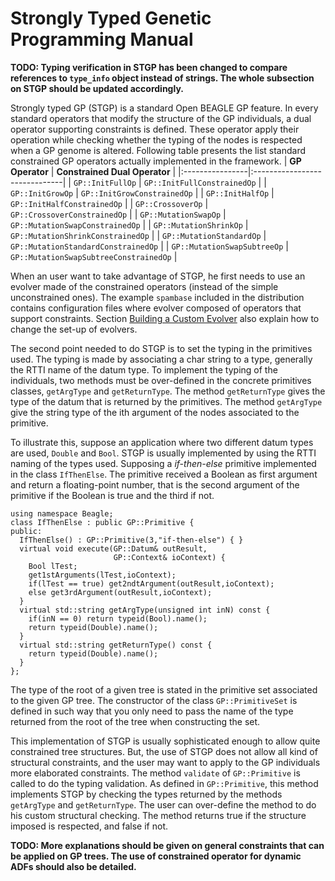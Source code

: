 # Strongly Typed Genetic Programming Manual #

**TODO: Typing verification in STGP has been changed to compare references to `type_info` object instead of strings. The whole subsection on STGP should be updated accordingly.**

Strongly typed GP (STGP) is a standard Open BEAGLE GP feature. In every standard operators that modify the structure of the GP individuals, a dual operator supporting constraints is defined. These operator apply their operation while checking whether the typing of the nodes is respected when a GP genome is altered. Following table presents the list standard constrained GP operators actually implemented in the framework.
| **GP Operator** | **Constrained Dual Operator** |
|:----------------|:------------------------------|
| `GP::InitFullOp` | `GP::InitFullConstrainedOp` |
| `GP::InitGrowOp` | `GP::InitGrowConstrainedOp` |
| `GP::InitHalfOp` | `GP::InitHalfConstrainedOp` |
| `GP::CrossoverOp` | `GP::CrossoverConstrainedOp` |
| `GP::MutationSwapOp` | `GP::MutationSwapConstrainedOp` |
| `GP::MutationShrinkOp` | `GP::MutationShrinkConstrainedOp` |
| `GP::MutationStandardOp` | `GP::MutationStandardConstrainedOp` |
| `GP::MutationSwapSubtreeOp` | `GP::MutationSwapSubtreeConstrainedOp` |


When an user want to take advantage of STGP, he first needs to use an evolver made of the constrained operators (instead of the simple unconstrained ones). The example `spambase` included in the distribution contains configuration files where evolver composed of operators that support constraints. Section [Building a Custom Evolver](UserGuide#Building_a_Custom_Evolver.md) also explain how to change the set-up of evolvers.

The second point needed to do STGP is to set the typing in the primitives used. The typing is made by associating a char string to a type, generally the RTTI name of the datum type. To implement the typing of the individuals, two methods must be over-defined in the concrete primitives classes, `getArgType` and `getReturnType`. The method `getReturnType` gives the type of the datum that is returned by the primitives. The method `getArgType` give the string type of the ith argument of the nodes associated to the primitive.

To illustrate this, suppose an application where two different datum types are used, `Double` and `Bool`. STGP is usually implemented by using the RTTI naming of the types used. Supposing a _if-then-else_ primitive implemented in the class `IfThenElse`. The primitive received a Boolean as first argument and return a floating-point number, that is the second argument of the primitive if the Boolean is true and the third if not.
```
using namespace Beagle;
class IfThenElse : public GP::Primitive {
public:
  IfThenElse() : GP::Primitive(3,"if-then-else") { }
  virtual void execute(GP::Datum& outResult, 
                       GP::Context& ioContext) {
    Bool lTest;
    get1stArguments(lTest,ioContext);
    if(lTest == true) get2ndtArgument(outResult,ioContext);
    else get3rdArgument(outResult,ioContext);
  }
  virtual std::string getArgType(unsigned int inN) const {
    if(inN == 0) return typeid(Bool).name();
    return typeid(Double).name();
  }
  virtual std::string getReturnType() const {
    return typeid(Double).name();
  }
};
```
The type of the root of a given tree is stated in the primitive set associated to the given GP tree. The constructor of the class `GP::PrimitiveSet` is defined in such way that you only need to pass the name of the type returned from the root of the tree when constructing the set.

This implementation of STGP is usually sophisticated enough to allow quite constrained tree structures. But, the use of STGP does not allow all kind of structural constraints, and the user may want to apply to the GP individuals more elaborated constraints. The method `validate` of `GP::Primitive` is called to do the typing validation. As defined in `GP::Primitive`, this method implements STGP by checking the types returned by the methods `getArgType` and `getReturnType`. The user can over-define the method to do his custom structural checking. The method returns true if the structure imposed is respected, and false if not.

**TODO: More explanations should be given on general constraints that can be applied on GP trees. The use of constrained operator for dynamic ADFs should also be detailed.**